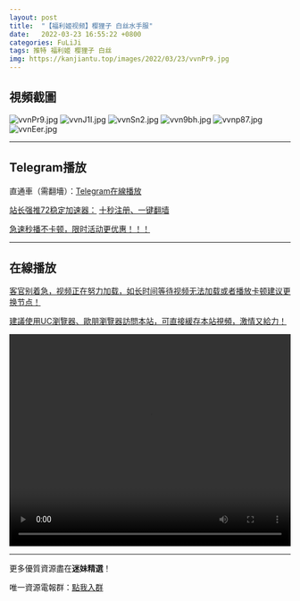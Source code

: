 ```yaml
---
layout: post
title:  "【福利姬视频】樱狸子 白丝水手服"
date:   2022-03-23 16:55:22 +0800
categories: FuLiJi
tags: 推特 福利姬 樱狸子 白丝
img: https://kanjiantu.top/images/2022/03/23/vvnPr9.jpg
---
```



## 視頻截圖

![vvnPr9.jpg](https://kanjiantu.top/images/2022/03/23/vvnPr9.jpg)
![vvnJ1I.jpg](https://kanjiantu.top/images/2022/03/23/vvnJ1I.jpg)
![vvnSn2.jpg](https://kanjiantu.top/images/2022/03/23/vvnSn2.jpg)
![vvn9bh.jpg](https://kanjiantu.top/images/2022/03/23/vvn9bh.jpg)
![vvnp87.jpg](https://kanjiantu.top/images/2022/03/23/vvnp87.jpg)
![vvnEer.jpg](https://kanjiantu.top/images/2022/03/23/vvnEer.jpg)

* * *
## Telegram播放

直通車（需翻墻）：[Telegram在線播放](https://t.me/mimeijingxuan/290)

<u>站长强推72稳定加速器：</u> [十秒注册、一键翻墙](https://www.mimei.blog/skip/vpn.html)


<u>急速秒播不卡顿，限时活动更优惠！！！</u>
* * *
## 在線播放
<u>客官别着急，视频正在努力加载，如长时间等待视频无法加载或者播放卡顿建议更换节点！</u>

<u>建議使用UC瀏覽器、歐朋瀏覽器訪問本站，可直接緩存本站視頻，激情又給力！</u>
<center><video src="https://cdn.publer.io/uploads/videos/6245da16db279732fb55b896/1a025f56bcf22cae94ac9245794fa4e1.mp4" width="100%" height="380px" controls="controls"></video></center>


* * *
更多優質資源盡在**迷妹精選**！

唯一資源電報群：[點我入群](https://t.me/mimeijingxuan)


